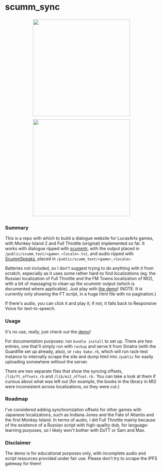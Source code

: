 scumm_sync
==
<p align="center">
    <img style="margin: 5px" src="https://user-images.githubusercontent.com/2810775/107346092-29cfbf80-6a79-11eb-8a77-34139b6720a9.png" width="320"/>
    <img style="margin: 5px" src="https://user-images.githubusercontent.com/2810775/107347555-cb0b4580-6a7a-11eb-8a24-3f16aa139f1f.png" width="320">
</p>



### Summary
This is a repo with which to build a dialogue website for LucasArts games, with Monkey Island 2 and Full Throttle (original) implemented so far. It works with dialogue ripped with [scummtr](https://forums.scummvm.org/viewtopic.php?t=4448), with the output placed in `/public/scumm_text/<game>_<locale>.txt`, and audio ripped with [ScummSpeaks](http://www.jestarjokin.net/sw/doc/scummspeaks_manual.html), placed in `/public/scumm_text/<game>_<locale>`.

Batteries not included, so I don't suggest trying to do anything with it from scratch, especially as it uses some rather hard-to find localizations (eg. the Russian localization of Full Throttle and the FM Towns localization of MI2), with a bit of massaging to clean up the scummtr output (which is documented where applicable). Just play with [the demo](https://scumm-sync.surge.sh)! (NOTE: It is currently only showing the FT script, in a huge html file with no pagination.)

If there's audio, you can click it and play it; if not, it falls back to Responsive Voice for text-to-speech.

### Usage
It's no use, really, just check out the [demo](https://scumm-sync.surge.sh)!

For documentation purposes: run `bundle install` to set up. There are two entries, one that'll simply run with `rackup` and serve it from Sinatra (with the Guardfile set up already, also), or `ruby bake.rb`, which will run rack-test instance to internally scrape the site and dump html into `/public` for easily uploading somewhere without the server.

There are two separate files that show the syncing offsets, `/lib/ft_offsets.rb` and `/lib/mi2_offset.rb.` You can take a look at them if curious about what was left out (for example, the books in the library in MI2 were inconsistent across localizations, so they were cut.)

### Roadmap

I've considered adding synchronization offsets for other games with Japanese localizations, such as Indiana Jones and the Fate of Atlantis and the first Monkey Island. In terms of audio, I did Full Throttle mainly because of the existence of a Russian script with high-quality dub, for language-learning purposes, so I likely won't bother with DoTT or Sam and Max.

### Disclaimer

The demo is for educational purposes only, with incomplete audio and script resources provided under fair use. Please don't try to scrape the IPFS gateway for them!